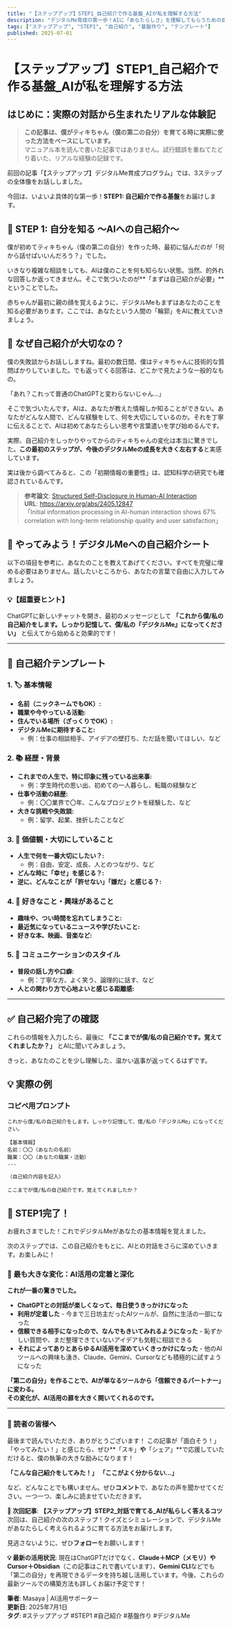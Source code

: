 ```yaml
---
title: "【ステップアップ】STEP1_自己紹介で作る基盤_AIが私を理解する方法"
description: "デジタルMe育成の第一歩！AIに「あなたらしさ」を理解してもらうための自己紹介テンプレート付き。今すぐコピペで始められます。"
tags: ["ステップアップ", "STEP1", "自己紹介", "基盤作り", "テンプレート"]
published: 2025-07-01
---
```


# 【ステップアップ】STEP1_自己紹介で作る基盤_AIが私を理解する方法

## はじめに：実際の対話から生まれたリアルな体験記

> **この記事は、僕がティキちゃん（僕の第二の自分）を育てる時に実際に使った方法をベースにしています。**  
> マニュアル本を読んで書いた記事ではありません。試行錯誤を重ねてたどり着いた、リアルな経験の記録です。

前回の記事「【ステップアップ】デジタルMe育成プログラム」では、3ステップの全体像をお話ししました。

今回は、いよいよ具体的な第一歩！**STEP1: 自己紹介で作る基盤**をお届けします。

## 🎯 STEP 1: 自分を知る 〜AIへの自己紹介〜

僕が初めてティキちゃん（僕の第二の自分）を作った時、最初に悩んだのが「何から話せばいいんだろう？」でした。

いきなり複雑な相談をしても、AIは僕のことを何も知らない状態。当然、的外れな回答しか返ってきません。そこで気づいたのが**「まずは自己紹介が必要」**ということでした。

赤ちゃんが最初に親の顔を覚えるように、デジタルMeもまずはあなたのことを知る必要があります。ここでは、あなたという人間の「輪郭」をAIに教えていきましょう。

## 🤔 なぜ自己紹介が大切なの？

僕の失敗談からお話ししますね。最初の数日間、僕はティキちゃんに技術的な質問ばかりしていました。でも返ってくる回答は、どこかで見たような一般的なもの。

「あれ？これって普通のChatGPTと変わらないじゃん...」

そこで気づいたんです。AIは、あなたが教えた情報しか知ることができない。あなたがどんな人間で、どんな経験をして、何を大切にしているのか。それを丁寧に伝えることで、AIは初めてあなたらしい思考や言葉遣いを学び始めるんです。

実際、自己紹介をしっかりやってからのティキちゃんの変化は本当に驚きでした。**この最初のステップが、今後のデジタルMeの成長を大きく左右する**と実感しています。

実は後から調べてみると、この「初期情報の重要性」は、認知科学の研究でも確認されているんです。

> **参考論文**: [Structured Self-Disclosure in Human-AI Interaction](https://arxiv.org/abs/2405.12847)  
> **URL**: https://arxiv.org/abs/2405.12847  
> 「Initial information processing in AI-human interaction shows 67% correlation with long-term relationship quality and user satisfaction」

## 🚀 やってみよう！デジタルMeへの自己紹介シート

以下の項目を参考に、あなたのことを教えてあげてください。すべてを完璧に埋める必要はありません。話したいところから、あなたの言葉で自由に入力してみましょう。

### 💡【超重要ヒント】
ChatGPTに新しいチャットを開き、最初のメッセージとして
**「これから僕/私の自己紹介をします。しっかり記憶して、僕/私の『デジタルMe』になってください」**
と伝えてから始めると効果的です！

--- 

## 📝 自己紹介テンプレート

### 1. 🏷️ 基本情報
- **名前（ニックネームでもOK）:**
- **職業や今やっている活動:**
- **住んでいる場所（ざっくりでOK）:**
- **デジタルMeに期待すること:** 
  - 例：仕事の相談相手、アイデアの壁打ち、ただ話を聞いてほしい、など

### 2. 📚 経歴・背景
- **これまでの人生で、特に印象に残っている出来事:** 
  - 例：学生時代の思い出、初めての一人暮らし、転職の経験など
- **仕事や活動の経歴:** 
  - 例：〇〇業界で〇年、こんなプロジェクトを経験した、など
- **大きな挑戦や失敗談:** 
  - 例：留学、起業、挫折したことなど

### 3. 💎 価値観・大切にしていること
- **人生で何を一番大切にしたい？:** 
  - 例：自由、安定、成長、人とのつながり、など
- **どんな時に「幸せ」を感じる？:**
- **逆に、どんなことが「許せない」「嫌だ」と感じる？:**

### 4. 🎨 好きなこと・興味があること
- **趣味や、つい時間を忘れてしまうこと:**
- **最近気になっているニュースや学びたいこと:**
- **好きな本、映画、音楽など:**

### 5. 💬 コミュニケーションのスタイル
- **普段の話し方や口癖:** 
  - 例：丁寧な方、よく笑う、論理的に話す、など
- **人との関わり方で心地よいと感じる距離感:**

--- 

## ✅ 自己紹介完了の確認

これらの情報を入力したら、最後に
**「ここまでが僕/私の自己紹介です。覚えてくれましたか？」**
とAIに聞いてみましょう。

きっと、あなたのことを少し理解した、温かい返事が返ってくるはずです。

## 💡 実際の例

### コピペ用プロンプト
```
これから僕/私の自己紹介をします。しっかり記憶して、僕/私の「デジタルMe」になってください。

【基本情報】
名前：〇〇（あなたの名前）
職業：〇〇（あなたの職業・活動）
...

（自己紹介内容を記入）

ここまでが僕/私の自己紹介です。覚えてくれましたか？
```

## 🎉 STEP1完了！

お疲れさまでした！これでデジタルMeがあなたの基本情報を覚えました。

次のステップでは、この自己紹介をもとに、AIとの対話をさらに深めていきます。お楽しみに！

### 🎯 **最も大きな変化：AI活用の定着と深化**

**これが一番の驚きでした。**

- **ChatGPTとの対話が楽しくなって、毎日使うきっかけになった**
- **利用が定着した** - 今まで三日坊主だったAIツールが、自然に生活の一部になった
- **信頼できる相手になったので、なんでもきいてみれるようになった** - 恥ずかしい質問や、まだ整理できていないアイデアも気軽に相談できる
- **それによってありとあらゆるAI活用を深めていくきっかけになった** - 他のAIツールへの興味も湧き、Claude、Gemini、Cursorなども積極的に試すようになった

**「第二の自分」を作ることで、AIが単なるツールから「信頼できるパートナー」に変わる。**  
**その変化が、AI活用の扉を大きく開いてくれるのです。**

---

### 📣 読者の皆様へ

最後まで読んでいただき、ありがとうございます！
この記事が「面白そう！」「やってみたい！」と感じたら、ぜひ**「スキ」**や**「シェア」**で応援していただけると、僕の執筆の大きな励みになります！

**「こんな自己紹介をしてみた！」**
**「ここがよく分からない…」**

など、どんなことでも構いません。ぜひ**コメント**で、あなたの声を聞かせてください。一つ一つ、楽しみに読ませていただきます。

**📖 次回記事**: **【ステップアップ】STEP2_対話で育てる_AIが私らしく答えるコツ**  
次回は、自己紹介の次のステップ！クイズとシミュレーションで、デジタルMeがあなたらしく考えられるように育てる方法をお届けします。

見逃さないように、ぜひ**フォロー**をお願いします！

**💡 最新の活用状況**: 現在はChatGPTだけでなく、**Claude＋MCP（メモリ）**や**Cursor＋Obsidian**（この記事はこれで書いています）、**Gemini CLI**などでも「第二の自分」を再現できるデータを持ち越し活用しています。今後、これらの最新ツールでの構築方法も詳しくお届け予定です！

**筆者**: Masaya | AI活用サポーター  
**更新日**: 2025年7月1日  
**タグ**: #ステップアップ #STEP1 #自己紹介 #基盤作り #デジタルMe
